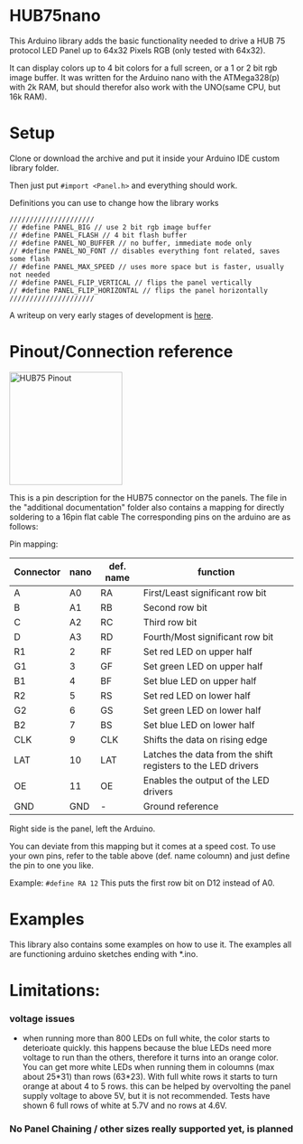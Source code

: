 # HUB75nano
This Arduino library adds the basic functionality needed to drive a HUB 75 protocol LED Panel up to 64x32 Pixels RGB (only tested with 64x32).

It can display colors up to 4 bit colors for a full screen, or a 1 or 2 bit rgb image buffer. It was written for the Arduino nano with the ATMega328(p) with 2k RAM, but should therefor also work with the UNO(same CPU, but 16k RAM).

# Setup
Clone or download the archive and put it inside your Arduino IDE custom library folder. 

Then just put `#import <Panel.h>` and everything should work.
	
Definitions you can use to change how the library works
```
/////////////////////
// #define PANEL_BIG // use 2 bit rgb image buffer
// #define PANEL_FLASH // 4 bit flash buffer
// #define PANEL_NO_BUFFER // no buffer, immediate mode only
// #define PANEL_NO_FONT // disables everything font related, saves some flash
// #define PANEL_MAX_SPEED // uses more space but is faster, usually not needed
// #define PANEL_FLIP_VERTICAL // flips the panel vertically
// #define PANEL_FLIP_HORIZONTAL // flips the panel horizontally
/////////////////////
```

A writeup on very early stages of development is [here](https://create.arduino.cc/projecthub/CamelCaseName/running-a-32x64-rgb-led-panel-with-only-an-arduino-nano-c19385).

# Pinout/Connection reference
<img src="https://hackster.imgix.net/uploads/image/file/146124/DisplayPinout.jpg?auto=compress%2Cformat&w=740&h=555" alt="HUB75 Pinout" width="200"/>

This is a pin description for the HUB75 connector on the panels. The file in the "additional documentation" folder also contains a mapping for directly soldering to a 16pin flat cable
The corresponding pins on the arduino are as follows:

Pin mapping:

| Connector | nano | def. name | function                                                     |
| --------- | ---- | --------- | ------------------------------------------------------------ |
| A         | A0   | RA        | First/Least significant row bit                              |
| B         | A1   | RB        | Second row bit                                               |
| C         | A2   | RC        | Third row bit                                                |
| D         | A3   | RD        | Fourth/Most significant row bit                              |
| R1        | 2    | RF        | Set red LED on upper half                                    |
| G1        | 3    | GF        | Set green LED on upper half                                  |
| B1        | 4    | BF        | Set blue LED on upper half                                   |
| R2        | 5    | RS        | Set red LED on lower half                                    |
| G2        | 6    | GS        | Set green LED on lower half                                  |
| B2        | 7    | BS        | Set blue LED on lower half                                   |
| CLK       | 9    | CLK       | Shifts the data on rising edge                               |
| LAT       | 10   | LAT       | Latches the data from the shift registers to the LED drivers |
| OE        | 11   | OE        | Enables the output of the LED drivers                        |
| GND       | GND  | -         | Ground reference                                             |

Right side is the panel, left the Arduino.

You can deviate from this mapping but it comes at a speed cost. To use your own pins, refer to the table above (def. name coloumn) and just define the pin to one you like. 

Example: `#define RA 12` This puts the first row bit on D12 instead of A0.

# Examples
This library also contains some examples on how to use it. The examples all are functioning arduino sketches ending with *.ino. 

# Limitations:
### voltage issues
- when running more than 800 LEDs on full white, the color starts to deterioate quickly. this happens because the blue LEDs need more voltage to run than the others, therefore it turns into an orange color. You can get more white LEDs when running them in coloumns (max about 25\*31) than rows (63\*23). With full white rows it starts to turn orange at about 4 to 5 rows. this can be helped by overvolting the panel supply voltage to above 5V, but it is not recommended. Tests have shown 6 full rows of white at 5.7V and no rows at 4.6V. 

### No Panel Chaining / other sizes really supported yet, is planned
